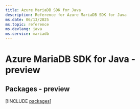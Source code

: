 ```yaml
---
title: Azure MariaDB SDK for Java
description: Reference for Azure MariaDB SDK for Java
ms.date: 06/13/2025
ms.topic: reference
ms.devlang: java
ms.service: mariadb
---
```

# Azure MariaDB SDK for Java - preview
## Packages - preview
[!INCLUDE [packages](mariadb-index.md)]